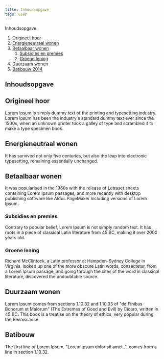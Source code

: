 ```yaml
---
title: Inhoudsopgave
tags: user
---
```


<link rel="stylesheet" href="/assets/css/tablecon.css">
<script src="/assets/js/tablecont.js"/></script>

<div class="sidebar">
  <div class="index">
    <div class="title">Inhoudsopgave</div>
    <ol>
      <li><a href="#origineel-hoor">Origineel hoor</a></li>
      <li class="active"><a href="#energieneutraal-wonen">Energieneutraal wonen</a></li>
      <li><a href="#betaalbaar-wonen">Betaalbaar wonen</a>
        <ol>
          <li><a href="#subsidies-en-premies">Subsidies en premies</a></li>
          <li><a href="#groene-lening">Groene lening</a></li>
        </ol>
      </li>
      <li><a href="#duurzaam-wonen">Duurzaam wonen</a></li>
      <li><a href="#batibouw">Batibouw 2014</a></li>
    </ol>
  </div>
</div>

<article>
  <h1>Inhoudsopgave</h1>
  
  <h2 id="origineel-hoor">Origineel hoor</h2>
  <p>Lorem Ipsum is simply dummy text of the printing and typesetting industry. Lorem Ipsum has been the industry's standard dummy text ever since the 1500s, when an unknown printer took a galley of type and scrambled it to make a type specimen book.</p>
  
  <h2 id="energieneutraal-wonen">Energieneutraal wonen</h2>
  <p>It has survived not only five centuries, but also the leap into electronic typesetting, remaining essentially unchanged. </p>
  
  <h2 id="betaalbaar-wonen">Betaalbaar wonen</h2>
  <p>It was popularised in the 1960s with the release of Letraset sheets containing Lorem Ipsum passages, and more recently with desktop publishing software like Aldus PageMaker including versions of Lorem Ipsum.</p>
  <h3 id="subsidies-en-premies">Subsidies en premies</h3>
  <p>Contrary to popular belief, Lorem Ipsum is not simply random text. It has roots in a piece of classical Latin literature from 45 BC, making it over 2000 years old.</p>
  <h3 id="groene-lening">Groene lening</h3>
  <p>Richard McClintock, a Latin professor at Hampden-Sydney College in Virginia, looked up one of the more obscure Latin words, consectetur, from a Lorem Ipsum passage, and going through the cites of the word in classical literature, discovered the undoubtable source. </p>
  
  <h2 id="duurzaam-wonen">Duurzaam wonen</h2>
  <p>Lorem Ipsum comes from sections 1.10.32 and 1.10.33 of "de Finibus Bonorum et Malorum" (The Extremes of Good and Evil) by Cicero, written in 45 BC. This book is a treatise on the theory of ethics, very popular during the Renaissance. </p>
  
  <h2 id="batibouw">Batibouw</h2>
  <p>The first line of Lorem Ipsum, "Lorem ipsum dolor sit amet..", comes from a line in section 1.10.32.</p>
</article>
